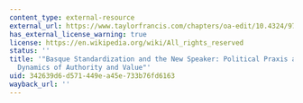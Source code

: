 ```yaml
---
content_type: external-resource
external_url: https://www.taylorfrancis.com/chapters/oa-edit/10.4324/9781315647722-2/basque-standardization-new-speaker-jacqueline-urla-estibaliz-amorrortu-ane-ortega-jone-goirigolzarri?context=ubx&refId=7469d872-40fc-4ccf-9a52-d7305d894d12
has_external_license_warning: true
license: https://en.wikipedia.org/wiki/All_rights_reserved
status: ''
title: '"Basque Standardization and the New Speaker: Political Praxis and the Shifting
  Dynamics of Authority and Value"'
uid: 342639d6-d571-449e-a45e-733b76fd6163
wayback_url: ''
---
```

